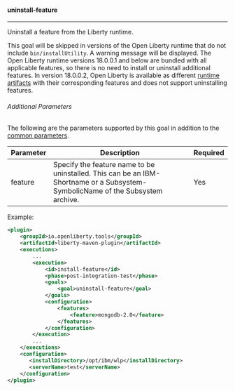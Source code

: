 #### uninstall-feature
---
Uninstall a feature from the Liberty runtime.

This goal will be skipped in versions of the Open Liberty runtime that do not include `bin/installUtility`. A warning message will be displayed. The Open Liberty runtime versions 18.0.0.1 and below are bundled with all applicable features, so there is no need to install or uninstall additional features. In version 18.0.0.2, Open Liberty is available as different [runtime artifacts](installation-configuration.md#using-maven-artifact) with their corresponding features and does not support uninstalling features.

###### Additional Parameters

The following are the parameters supported by this goal in addition to the [common parameters](common-parameters.md#common-parameters).

| Parameter | Description | Required |
| --------  | ----------- | -------  |
| feature | Specify the feature name to be uninstalled. This can be an IBM-Shortname or a Subsystem-SymbolicName of the Subsystem archive. | Yes |

Example:
```xml
<plugin>
    <groupId>io.openliberty.tools</groupId>
    <artifactId>liberty-maven-plugin</artifactId>
    <executions>
        ...
        <execution>
            <id>install-feature</id>
            <phase>post-integration-test</phase>
            <goals>
                <goal>uninstall-feature</goal>
            </goals>
            <configuration>
                <features>
                    <feature>mongodb-2.0</feature>
                </features>
            </configuration>
        </execution>
        ...
    </executions>
    <configuration>
       <installDirectory>/opt/ibm/wlp</installDirectory>
       <serverName>test</serverName>
    </configuration>
</plugin>
```

